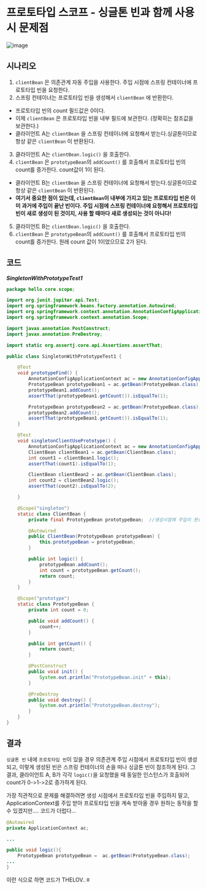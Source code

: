 # 프로토타입 스코프 - 싱글톤 빈과 함께 사용시 문제점

![image](https://user-images.githubusercontent.com/39082893/108735287-b7300b00-7573-11eb-8d37-2bc62a3d6c2c.png)


## 시나리오
1. `clientBean` 은 의존관계 자동 주입을 사용한다. 주입 시점에 스프링 컨테이너에 프로토타입 빈을 요청한다.
2. 스프링 컨테이너는 프로토타입 빈을 생성해서 `clientBean` 에 반환한다. 
* 프로토타입 빈의 count 필드값은 0이다.
* 이제 `clientBean` 은 프로토타입 빈을 내부 필드에 보관한다. (정확히는 참조값을 보관한다.)
* 클라이언트 A는 `clientBean` 을 스프링 컨테이너에 요청해서 받는다.싱글톤이므로 항상 같은 `clientBean` 이 반환된다. 
3. 클라이언트 A는 `clientBean.logic()` 을 호출한다.
4.  `clientBean` 은 `prototypeBean`의 `addCount()` 를 호출해서 프로토타입 빈의 count를 증가한다.
count값이 1이 된다.
* 클라이언트 B는 `clientBean` 을 스프링 컨테이너에 요청해서 받는다.싱글톤이므로 항상 같은 `clientBean` 이 반환된다.
* **여기서 중요한 점이 있는데, `clientBean`이 내부에 가지고 있는 프로토타입 빈은 이미 과거에 주입이 끝난 빈이다. 주입 시점에 스프링 컨테이너에 요청해서 프로토타입 빈이 새로 생성이 된 것이지, 사용 할 때마다 새로 생성되는 것이 아니다!**
5. 클라이언트 B는 `clientBean.logic()` 을 호출한다.
6. `clientBean` 은 `prototypeBean`의 `addCount()` 를 호출해서 프로토타입 빈의 count를 증가한다. 원래 count 값이 1이었으므로 2가 된다.
## 코드

***SingletonWithPrototypeTest1***
```java
package hello.core.scope;

import org.junit.jupiter.api.Test;
import org.springframework.beans.factory.annotation.Autowired;
import org.springframework.context.annotation.AnnotationConfigApplicationContext;
import org.springframework.context.annotation.Scope;

import javax.annotation.PostConstruct;
import javax.annotation.PreDestroy;

import static org.assertj.core.api.Assertions.assertThat;

public class SingletonWithPrototypeTest1 {

    @Test
    void prototypeFind() {
        AnnotationConfigApplicationContext ac = new AnnotationConfigApplicationContext(PrototypeBean.class);
        PrototypeBean prototypeBean1 = ac.getBean(PrototypeBean.class);
        prototypeBean1.addCount();
        assertThat(prototypeBean1.getCount()).isEqualTo(1);

        PrototypeBean prototypeBean2 = ac.getBean(PrototypeBean.class);
        prototypeBean2.addCount();
        assertThat(prototypeBean1.getCount()).isEqualTo(1);
    }

    @Test
    void singletonClientUsePrototype() {
        AnnotationConfigApplicationContext ac = new AnnotationConfigApplicationContext(PrototypeBean.class, ClientBean.class);
        ClientBean clientBean1 = ac.getBean(ClientBean.class);
        int count1 = clientBean1.logic();
        assertThat(count1).isEqualTo(1);

        ClientBean clientBean2 = ac.getBean(ClientBean.class);
        int count2 = clientBean2.logic();
        assertThat(count2).isEqualTo(2);

    }

    @Scope("singleton")
    static class ClientBean {
        private final PrototypeBean prototypeBean;  //생성시점에 주입이 완료. 결국 계속 같은 인스턴스를 사용함

        @Autowired
        public ClientBean(PrototypeBean prototypeBean) {
            this.prototypeBean = prototypeBean;
        }

        public int logic() {
            prototypeBean.addCount();
            int count = prototypeBean.getCount();
            return count;
        }
    }

    @Scope("prototype")
    static class PrototypeBean {
        private int count = 0;

        public void addCount() {
            count++;
        }

        public int getCount() {
            return count;
        }

        @PostConstruct
        public void init() {
            System.out.println("PrototypeBean.init" + this);
        }

        @PreDestroy
        public void destroy() {
            System.out.println("PrototypeBean.destroy");
        }
    }
}
```

## 결과

`싱글톤 빈` 내에 `프로토타입 빈`이 있을 경우 의존관계 주입 시점에서 프로토타입 빈이 생성되고, 이렇게 생성된 빈은 스프링 컨테이너의 손을 떠나 싱글톤 빈이 참조하게 된다.
그 결과, 클라이언트 A, B가 각각 `logic()`을 요청했을 때 동일한 인스턴스가 호출되어 count가 0->1->2로 증가하게 된다.

가장 직관적으로 문제를 해결하려면 생성 시점에서 프로토타입 빈을 주입하지 말고, ApplicationContext를 주입 받아 프로토타입 빈을 계속 받아올 경우 원하는 동작을 할 수 있겠지만.... 코드가 더럽다...

```java
@Autowired
private ApplicationContext ac;

...

public void logic(){
	PrototypeBean prototypeBean =  ac.getBean(PrototypeBean.class);
...
}
```
이런 식으로 하면 코드가 THELOV..ㅎ

